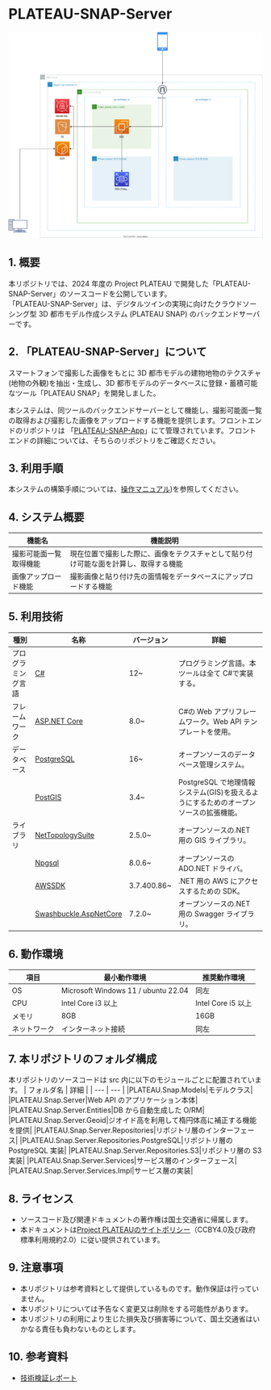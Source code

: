 # PLATEAU-SNAP-Server
![アーキテクチャ](./docs/images/architectur.drawio.svg)

## 1. 概要

本リポジトリでは、2024 年度の Project PLATEAU で開発した「PLATEAU-SNAP-Server」のソースコードを公開しています。  
「PLATEAU-SNAP-Server」は、デジタルツインの実現に向けたクラウドソーシング型 3D 都市モデル作成システム (PLATEAU SNAP) のバックエンドサーバーです。

## 2. 「PLATEAU-SNAP-Server」について

スマートフォンで撮影した画像をもとに 3D 都市モデルの建物地物のテクスチャ(地物の外観)を抽出・生成し、3D 都市モデルのデータベースに登録・蓄積可能なツール「PLATEAU SNAP」を開発しました。

本システムは、同ツールのバックエンドサーバーとして機能し、撮影可能面一覧の取得および撮影した画像をアップロードする機能を提供します。フロントエンドのリポジトリは 「[PLATEAU-SNAP-App](https://github.com/Synesthesias/PLATEAU-SNAP-App)」にて管理されています。フロントエンドの詳細については、そちらのリポジトリをご確認ください。

## 3. 利用手順

本システムの構築手順については、[操作マニュアル](https://synesthesias.github.io/PLATEAU-SNAP-Server/))を参照してください。

## 4. システム概要

| 機能名                 | 機能説明                                                                             |
| ---------------------- | ------------------------------------------------------------------------------------ |
| 撮影可能面一覧取得機能 | 現在位置で撮影した際に、画像をテクスチャとして貼り付け可能な面を計算し、取得する機能 |
| 画像アップロード機能   | 撮影画像と貼り付け先の面情報をデータベースにアップロードする機能                     |

## 5. 利用技術

| 種別               | 名称                                                                                | バージョン  | 詳細                                                                                 |
| ------------------ | ----------------------------------------------------------------------------------- | ----------- | ------------------------------------------------------------------------------------ |
| プログラミング言語 | [C#](https://learn.microsoft.com/ja-jp/dotnet/csharp/)                              | 12~         | プログラミング言語。本ツールは全て C#で実装する。                                    |
| フレームワーク     | [ASP.NET Core](https://learn.microsoft.com/ja-jp/aspnet/core/?view=aspnetcore-8.0)  | 8.0~        | C#の Web アプリフレームワーク。Web API テンプレートを使用。                          |
| データベース       | [PostgreSQL](https://GitHub.com/postgres)                                           | 16~         | オープンソースのデータベース管理システム。                                           |
|                    | [PostGIS](https://GitHub.com/postgis)                                               | 3.4~        | PostgreSQL で地理情報システム(GIS)を扱えるようにするためのオープンソースの拡張機能。 |
| ライブラリ         | [NetTopologySuite](https://github.com/NetTopologySuite/NetTopologySuite)            | 2.5.0~      | オープンソースの.NET 用の GIS ライブラリ。                                           |
|                    | [Npgsql](https://github.com/npgsql/npgsql)                                          | 8.0.6~      | オープンソースの ADO.NET ドライバ。                                                  |
|                    | [AWSSDK](https://www.nuget.org/packages?q=id%3AAWSSDK%20owner%3Aawsdotnet)          | 3.7.400.86~ | .NET 用の AWS にアクセスするための SDK。                                             |
|                    | [Swashbuckle.AspNetCore](https://github.com/domaindrivendev/Swashbuckle.AspNetCore) | 7.2.0~      | オープンソースの.NET 用の Swagger ライブラリ。                                       |

## 6. 動作環境

| 項目         | 最小動作環境                        | 推奨動作環境       |
| ------------ | ----------------------------------- | ------------------ |
| OS           | Microsoft Windows 11 / ubuntu 22.04 | 同左               |
| CPU          | Intel Core i3 以上                  | Intel Core i5 以上 |
| メモリ       | 8GB                                 | 16GB               |
| ネットワーク | インターネット接続                  | 同左               |

## 7. 本リポジトリのフォルダ構成

本リポジトリのソースコードは src 内に以下のモジュールごとに配置されています。
| フォルダ名 | 詳細 |
| --- | --- |
|PLATEAU.Snap.Models|モデルクラス|
|PLATEAU.Snap.Server|Web API のアプリケーション本体|
|PLATEAU.Snap.Server.Entities|DB から自動生成した O/RM|
|PLATEAU.Snap.Server.Geoid|ジオイド高を利用して楕円体高に補正する機能を提供|
|PLATEAU.Snap.Server.Repositories|リポジトリ層のインターフェース|
|PLATEAU.Snap.Server.Repositories.PostgreSQL|リポジトリ層の PostgreSQL 実装|
|PLATEAU.Snap.Server.Repositories.S3|リポジトリ層の S3 実装|
|PLATEAU.Snap.Server.Services|サービス層のインターフェース|
|PLATEAU.Snap.Server.Services.Impl|サービス層の実装|

## 8. ライセンス

- ソースコード及び関連ドキュメントの著作権は国土交通省に帰属します。
- 本ドキュメントは[Project PLATEAUのサイトポリシー](https://www.mlit.go.jp/plateau/site-policy/)（CCBY4.0及び政府標準利用規約2.0）に従い提供されています。

## 9. 注意事項

- 本リポジトリは参考資料として提供しているものです。動作保証は行っていません。
- 本リポジトリについては予告なく変更又は削除をする可能性があります。
- 本リポジトリの利用により生じた損失及び損害等について、国土交通省はいかなる責任も負わないものとします。

## 10. 参考資料

- [技術検証レポート](https://xxxx/)
